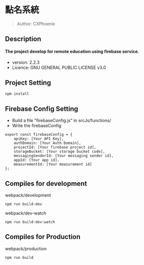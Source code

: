# 點名系統
> Author: CXPhoenix

## Description
#### The project develop for remote education using firebase service.

* version: 2.2.3
* Licence: GNU GENERAL PUBLIC LICENSE v3.0

## Project Setting
    npm install

## Firebase Config Setting

* Build a file "firebaseConfig.js" in srcJs/functions/
* Write the firebaseConfig

```
export const firebaseConfig = {
    apiKey: [Your API Key],
    authDomain: [Your Auth Domain],
    projectId: [Your firebase project id],
    storageBucket: [Your storage bucket code],
    messagingSenderId: [Your messaging sender id],
    appId: [Your app id],
    measurementId: [Your measurement id]
};
```

## Compiles for development
webpack/development

    npm run build-dev

webpack/dev-watch

    npm run build-dev:watch

## Compiles for Production
webpack/production

    npm run build
